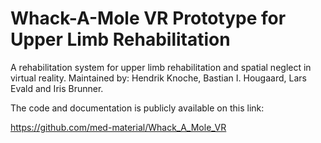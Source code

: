 # Whack-A-Mole VR Prototype for Upper Limb Rehabilitation
A rehabilitation system for upper limb rehabilitation and spatial neglect in virtual reality.
Maintained by: Hendrik Knoche, Bastian I. Hougaard, Lars Evald and Iris Brunner.

The code and documentation is publicly available on this link:

https://github.com/med-material/Whack_A_Mole_VR
